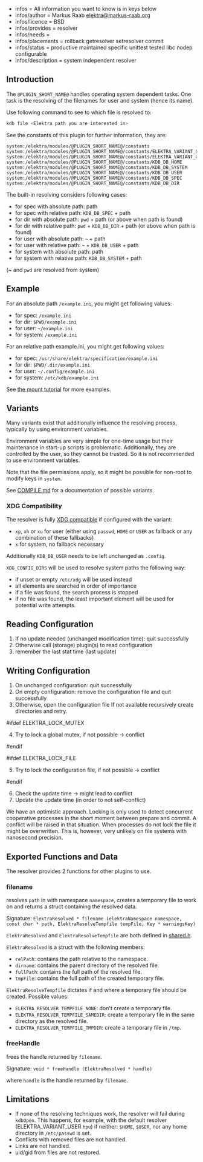 - infos = All information you want to know is in keys below
- infos/author = Markus Raab <elektra@markus-raab.org>
- infos/licence = BSD
- infos/provides = resolver
- infos/needs =
- infos/placements = rollback getresolver setresolver commit
- infos/status = productive maintained specific unittest tested libc nodep configurable
- infos/description = system independent resolver

## Introduction

The `@PLUGIN_SHORT_NAME@` handles operating system dependent tasks.
One task is the resolving of the filenames for user and system (hence its name).

Use following command to see to which file is resolved to:

```sh
kdb file <Elektra path you are interested in>
```

See the constants of this plugin for further information, they are:

```
system:/elektra/modules/@PLUGIN_SHORT_NAME@/constants
system:/elektra/modules/@PLUGIN_SHORT_NAME@/constants/ELEKTRA_VARIANT_SYSTEM
system:/elektra/modules/@PLUGIN_SHORT_NAME@/constants/ELEKTRA_VARIANT_USER
system:/elektra/modules/@PLUGIN_SHORT_NAME@/constants/KDB_DB_HOME
system:/elektra/modules/@PLUGIN_SHORT_NAME@/constants/KDB_DB_SYSTEM
system:/elektra/modules/@PLUGIN_SHORT_NAME@/constants/KDB_DB_USER
system:/elektra/modules/@PLUGIN_SHORT_NAME@/constants/KDB_DB_SPEC
system:/elektra/modules/@PLUGIN_SHORT_NAME@/constants/KDB_DB_DIR
```

The built-in resolving considers following cases:

- for spec with absolute path: path
- for spec with relative path: `KDB_DB_SPEC` + path
- for dir with absolute path: `pwd` + path (or above when path is found)
- for dir with relative path: `pwd` + `KDB_DB_DIR` + path (or above when path is found)
- for user with absolute path: `~` + path
- for user with relative path: `~` + `KDB_DB_USER` + path
- for system with absolute path: path
- for system with relative path: `KDB_DB_SYSTEM` + path

(~ and `pwd` are resolved from system)

## Example

For an absolute path `/example.ini`, you might get following values:

- for spec: `/example.ini`
- for dir: `$PWD/example.ini`
- for user: `~/example.ini`
- for system: `/example.ini`

For an relative path example.ini, you might get following values:

- for spec: `/usr/share/elektra/specification/example.ini`
- for dir: `$PWD/.dir/example.ini`
- for user: `~/.config/example.ini`
- for system: `/etc/kdb/example.ini`

See [the mount tutorial](/doc/tutorials/mount.md) for more examples.

## Variants

Many variants exist that additionally influence the resolving
process, typically by using environment variables.

Environment variables are very simple for one-time usage but their
maintenance in start-up scripts is problematic. Additionally, they
are controlled by the user, so they cannot be trusted. So it is not
recommended to use environment variables.

Note that the file permissions apply, so it might be possible for
non-root to modify keys in `system`.

See [COMPILE.md](/doc/COMPILE.md) for a documentation of possible
variants.

### XDG Compatibility

The resolver is fully [XDG compatible](http://standards.freedesktop.org/basedir-spec/basedir-spec-latest.html)
if configured with the variant:

- `xp`, `xh` or `xu` for user (either using `passwd`, `HOME` or `USER` as fallback
  or any combination of these fallbacks)
- `x` for system, no fallback necessary

Additionally `KDB_DB_USER` needs to be left unchanged as `.config`.

`XDG_CONFIG_DIRS` will be used to resolve system paths the following
way:

- if unset or empty `/etc/xdg` will be used instead
- all elements are searched in order of importance
- if a file was found, the search process is stopped
- if no file was found, the least important element will be used for
  potential write attempts.

## Reading Configuration

1. If no update needed (unchanged modification time): quit successfully
2. Otherwise call (storage) plugin(s) to read configuration
3. remember the last stat time (last update)

## Writing Configuration

1. On unchanged configuration: quit successfully
2. On empty configuration: remove the configuration file and quit successfully
3. Otherwise, open the configuration file
   If not available recursively create directories and retry.

#ifdef ELEKTRA_LOCK_MUTEX

4. Try to lock a global mutex, if not possible -> conflict

#endif

#ifdef ELEKTRA_LOCK_FILE

5. Try to lock the configuration file, if not possible -> conflict

#endif

6. Check the update time -> might lead to conflict
7. Update the update time (in order to not self-conflict)

We have an optimistic approach. Locking is only used to detect concurrent
cooperative processes in the short moment between prepare and commit.
A conflict will be raised in that situation. When processes do not lock
the file it might be overwritten. This is, however, very unlikely on
file systems with nanosecond precision.

## Exported Functions and Data

The resolver provides 2 functions for other plugins to use.

### filename

resolves `path` in with namespace `namespace`, creates a temporary file to work on and returns a struct containing the resolved data.

Signature:
`ElektraResolved * filename (elektraNamespace namespace, const char * path, ElektraResolveTempfile tempFile, Key * warningsKey)`

`ElektraResolved` and `ElektraResolveTempfile` are both defined in [shared.h](shared.h).

`ElektraResolved` is a struct with the following members:

- `relPath`: contains the path relative to the namespace.
- `dirname`: contains the parent directory of the resolved file.
- `fullPath`: contains the full path of the resolved file.
- `tmpFile`: contains the full path of the created temporary file.

`ElektraResolveTempfile` dictates if and where a temporary file should be created. Possible values:

- `ELEKTRA_RESOLVER_TEMPFILE_NONE`: don't create a temporary file.
- `ELEKTRA_RESOLVER_TEMPFILE_SAMEDIR`: create a temporary file in the same directory as the resolved file.
- `ELEKTRA_RESOLVER_TEMPFILE_TMPDIR`: create a temporary file in `/tmp`.

### freeHandle

frees the handle returned by `filename`.

Signature:
`void * freeHandle (ElektraResolved * handle)`

where `handle` is the handle returned by `filename`.

## Limitations

- If none of the resolving techniques work, the resolver will fail during `kdbOpen`.
  This happens, for example, with the default resolver (ELEKTRA_VARIANT_USER `hpu`)
  if neither: `$HOME`, `$USER`, nor any home directory in `/etc/passwd` is set.
- Conflicts with removed files are not handled.
- Links are not handled.
- uid/gid from files are not restored.
